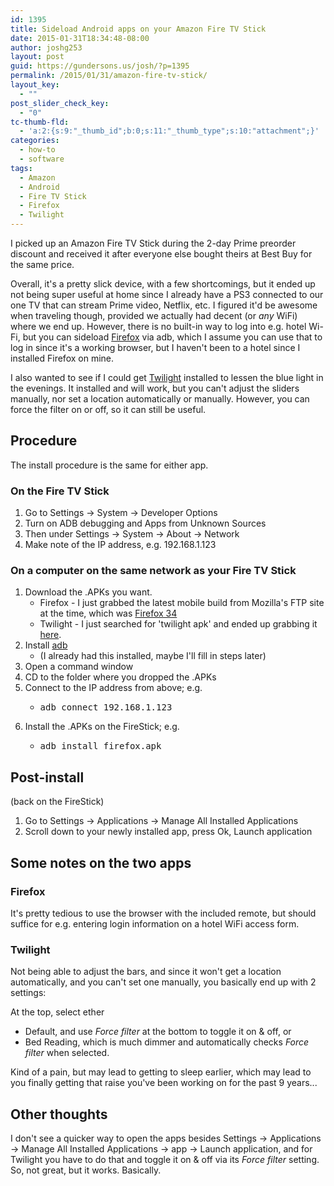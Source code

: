 ```yaml
---
id: 1395
title: Sideload Android apps on your Amazon Fire TV Stick
date: 2015-01-31T18:34:48-08:00
author: joshg253
layout: post
guid: https://gundersons.us/josh/?p=1395
permalink: /2015/01/31/amazon-fire-tv-stick/
layout_key:
  - ""
post_slider_check_key:
  - "0"
tc-thumb-fld:
  - 'a:2:{s:9:"_thumb_id";b:0;s:11:"_thumb_type";s:10:"attachment";}'
categories:
  - how-to
  - software
tags:
  - Amazon
  - Android
  - Fire TV Stick
  - Firefox
  - Twilight
---
```

I picked up an Amazon Fire TV Stick during the 2-day Prime preorder discount and received it after everyone else bought theirs at Best Buy for the same price.

Overall, it's a pretty slick device, with a few shortcomings, but it ended up not being super useful at home since I already have a PS3 connected to our one TV that can stream Prime video, Netflix, etc. I figured it'd be awesome when traveling though, provided we actually had decent (or <em>any</em> WiFi) where we end up. However, there is no built-in way to log into e.g. hotel Wi-Fi, but you can sideload <a title="Firefox on Google Play" href="https://play.google.com/store/apps/details?id=org.mozilla.firefox" target="_blank">Firefox</a> via adb, which I assume you can use that to log in since it's a working browser, but I haven't been to a hotel since I installed Firefox on mine.

I also wanted to see if I could get <a title="Twilight app on Google Play" href="https://play.google.com/store/apps/details?id=com.urbandroid.lux" target="_blank">Twilight</a> installed to lessen the blue light in the evenings. It installed and will work, but you can't adjust the sliders manually, nor set a location automatically or manually. However, you can force the filter on or off, so it can still be useful.

<h2>Procedure</h2>

The install procedure is the same for either app.

<h3>On the Fire TV Stick</h3>

<ol>
    <li>Go to Settings -&gt; System -&gt; Developer Options</li>
    <li>Turn on ADB debugging and Apps from Unknown Sources</li>
    <li>Then under Settings -&gt; System -&gt; About -&gt; Network</li>
    <li>Make note of the IP address, e.g. 192.168.1.123</li>
</ol>

<h3>On a computer on the same network as your Fire TV Stick</h3>

<ol>
    <li>Download the .APKs you want.
<ul>
    <li>Firefox - I just grabbed the latest mobile build from Mozilla's FTP site at the time, which was <a title="Firefox 34 .APK on Mozilla's FTP site" href="ftp://ftp.mozilla.org/pub/mobile/releases/34.0/android/en-US/fennec-34.0.en-US.android-arm.apk">Firefox 34</a></li>
    <li>Twilight - I just searched for 'twilight apk' and ended up grabbing it <a title="random site I found searching for twilight apk" href="https://apksteed.com/application/twilight-3-0-apk">here</a>.</li>
</ul>
</li>
    <li>Install <a href="https://developer.android.com/sdk">adb</a>
<ul>
    <li>(I already had this installed, maybe I'll fill in steps later)</li>
</ul>
</li>
    <li>Open a command window</li>
    <li>CD to the folder where you dropped the .APKs</li>
    <li>Connect to the IP address from above; e.g.
<ul>
    <li>
<pre>adb connect 192.168.1.123</pre>
</li>
</ul>
</li>
    <li>Install the .APKs on the FireStick; e.g.
<ul>
    <li>
<pre>adb install firefox.apk</pre>
</li>
</ul>
</li>
</ol>

<h2>Post-install</h2>

(back on the FireStick)

<ol>
    <li>Go to Settings -&gt; Applications -&gt; Manage All Installed Applications</li>
    <li>Scroll down to your newly installed app, press Ok, Launch application</li>
</ol>

<h2>Some notes on the two apps</h2>

<h3>Firefox</h3>

It's pretty tedious to use the browser with the included remote, but should suffice for e.g. entering login information on a hotel WiFi access form.

<h3>Twilight</h3>

Not being able to adjust the bars, and since it won't get a location automatically, and you can't set one manually, you basically end up with 2 settings:

At the top, select ether

<ul>
    <li>Default, and use <em>Force filter</em> at the bottom to toggle it on &amp; off, or</li>
    <li>Bed Reading, which is much dimmer and automatically checks <em>Force filter</em> when selected.</li>
</ul>

Kind of a pain, but may lead to getting to sleep earlier, which may lead to you finally getting that raise you've been working on for the past 9 years...

<h2>Other thoughts</h2>

I don't see a quicker way to open the apps besides Settings -&gt; Applications -&gt; Manage All Installed Applications -&gt; app -&gt; Launch application, and for Twilight you have to do that and toggle it on &amp; off via its <em>Force filter</em> setting. So, not great, but it works. Basically.